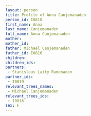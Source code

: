 ```yaml
---
layout: person
title: Profile of Anna Canjemanaden
person_id: I0818
first_name: Anna
last_name: Canjemanaden
full_name: Anna Canjemanaden
mother: 
mother_id: 
father: Michael Canjemanaden
father_id: I0816
children:
children_ids:
partners:
 - Stanislaus Laity Ramenaden
partner_ids:
 - I0819
relevant_trees_names:
 - Michael Canjemanaden
relevant_trees_ids:
 - I0816
sex: F
---
```


